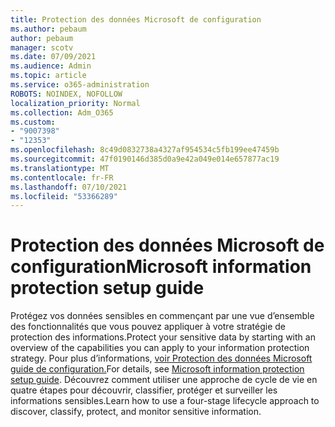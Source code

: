 ```yaml
---
title: Protection des données Microsoft de configuration
ms.author: pebaum
author: pebaum
manager: scotv
ms.date: 07/09/2021
ms.audience: Admin
ms.topic: article
ms.service: o365-administration
ROBOTS: NOINDEX, NOFOLLOW
localization_priority: Normal
ms.collection: Adm_O365
ms.custom:
- "9007398"
- "12353"
ms.openlocfilehash: 8c49d0832738a4327af954534c5fb199ee47459b
ms.sourcegitcommit: 47f0190146d385d0a9e42a049e014e657877ac19
ms.translationtype: MT
ms.contentlocale: fr-FR
ms.lasthandoff: 07/10/2021
ms.locfileid: "53366289"
---
```

# <a name="microsoft-information-protection-setup-guide"></a><span data-ttu-id="e7d6d-102">Protection des données Microsoft de configuration</span><span class="sxs-lookup"><span data-stu-id="e7d6d-102">Microsoft information protection setup guide</span></span>

<span data-ttu-id="e7d6d-103">Protégez vos données sensibles en commençant par une vue d’ensemble des fonctionnalités que vous pouvez appliquer à votre stratégie de protection des informations.</span><span class="sxs-lookup"><span data-stu-id="e7d6d-103">Protect your sensitive data by starting with an overview of the capabilities you can apply to your information protection strategy.</span></span> <span data-ttu-id="e7d6d-104">Pour plus d’informations, [voir Protection des données Microsoft guide de configuration.](https://admin.microsoft.com/adminportal/home#/modernonboarding/mipsetupguide)</span><span class="sxs-lookup"><span data-stu-id="e7d6d-104">For details, see [Microsoft information protection setup guide](https://admin.microsoft.com/adminportal/home#/modernonboarding/mipsetupguide).</span></span> <span data-ttu-id="e7d6d-105">Découvrez comment utiliser une approche de cycle de vie en quatre étapes pour découvrir, classifier, protéger et surveiller les informations sensibles.</span><span class="sxs-lookup"><span data-stu-id="e7d6d-105">Learn how to use a four-stage lifecycle approach to discover, classify, protect, and monitor sensitive information.</span></span>